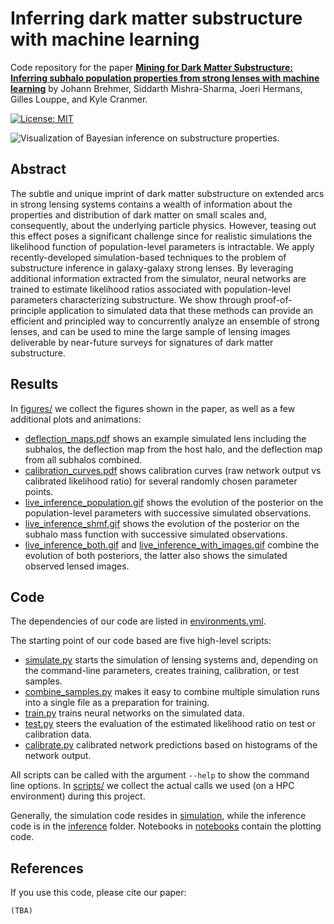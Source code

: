 # Inferring dark matter substructure with machine learning

Code repository for the paper
[**Mining for Dark Matter Substructure: Inferring subhalo population properties from strong lenses with machine learning**](http://https://arxiv.org/abs/1909.XXXXX)
by Johann Brehmer, Siddarth Mishra-Sharma, Joeri Hermans, Gilles Louppe, and Kyle Cranmer.

[![License: MIT](https://img.shields.io/badge/License-MIT-yellow.svg)](https://opensource.org/licenses/MIT)

![Visualization of Bayesian inference on substructure properties.](figures/live_inference_with_images_small.gif)


## Abstract

The subtle and unique imprint of dark matter substructure on extended arcs in strong lensing systems contains a wealth
of information about the properties and distribution of dark matter on small scales and, consequently, about the
underlying particle physics. However, teasing out this effect poses a significant challenge since for realistic
simulations the likelihood function of population-level parameters is intractable. We apply recently-developed
simulation-based techniques to the problem of substructure inference in galaxy-galaxy strong lenses. By leveraging
additional information extracted from the simulator, neural networks are trained to estimate likelihood ratios
associated with population-level parameters characterizing substructure. We show through proof-of-principle application
to simulated data that these methods can provide an efficient and principled way to concurrently analyze an ensemble of
strong lenses, and can be used to mine the large sample of lensing images deliverable by near-future surveys for
signatures of dark matter substructure.


## Results

In [figures/](figures/) we collect the figures shown in the paper, as well as a few additional plots and animations:

- [deflection_maps.pdf](figures/deflection_maps.pdf) shows an example simulated lens including the subhalos,
the deflection map from the host halo, and the deflection map from all subhalos combined.
- [calibration_curves.pdf](figures/calibration_curves.pdf) shows calibration curves (raw network output vs calibrated
likelihood ratio) for several randomly chosen parameter points.
- [live_inference_population.gif](figures/live_inference_population.gif) shows the evolution of the posterior on the
population-level parameters with successive simulated observations.
- [live_inference_shmf.gif](figures/live_inference_shmf.gif) shows the evolution of the posterior on the
subhalo mass function with successive simulated observations.
- [live_inference_both.gif](figures/live_inference_both.gif) and
[live_inference_with_images.gif](figures/live_inference_with_images.gif) combine the evolution of both posteriors,
the latter also shows the simulated observed lensed images.


## Code

The dependencies of our code are listed in [environments.yml](environment.yml).

The starting point of our code based are five high-level scripts:

- [simulate.py](simulate.py) starts the simulation of lensing systems and, depending on the command-line parameters,
creates training, calibration, or test samples.
- [combine_samples.py](combined_samples.py) makes it easy to combine multiple simulation runs into a single file as
a preparation for training.
- [train.py](train.py) trains neural networks on the simulated data.
- [test.py](test.py) steers the evaluation of the estimated likelihood ratio on test or calibration data.
- [calibrate.py](calibrate.py) calibrated network predictions based on histograms of the network output.

All scripts can be called with the argument `--help` to show the command line options. In [scripts/](scripts/) we
collect the actual calls we used (on a HPC environment) during this project.

Generally, the simulation code resides in [simulation](simulation/), while the inference code is in the
[inference](inference/) folder. Notebooks in [notebooks](notebooks/) contain the plotting code.


## References

If you use this code, please cite our paper:

```
(TBA)
```
